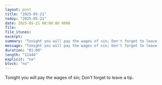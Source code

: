 ```yaml
---
layout: post
title: "2025-05-21"
today: "2025-05-21"
date: 2025-05-21 00:00:00 0000
file:
file_itunes:
excerpt:
summary: "Tonight you will pay the wages of sin; Don't forget to leave a tip."
message: "Tonight you will pay the wages of sin; Don't forget to leave a tip."
duration: "01:00"
length: "11444"
explicit: "no"
block: "no"
---
```

Tonight you will pay the wages of sin; Don't forget to leave a tip.

